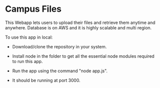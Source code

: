# Campus Files

This Webapp lets users to upload their files and retrieve them anytime and anywhere. Database is on AWS and it is highly scalable and multi region.

To use this app in local: 

- Download/clone the repository in your system.

- Install node in the folder to get all the essential node modules required to run this app.

- Run the app using the command "node app.js".

- It should be running at port 3000.
